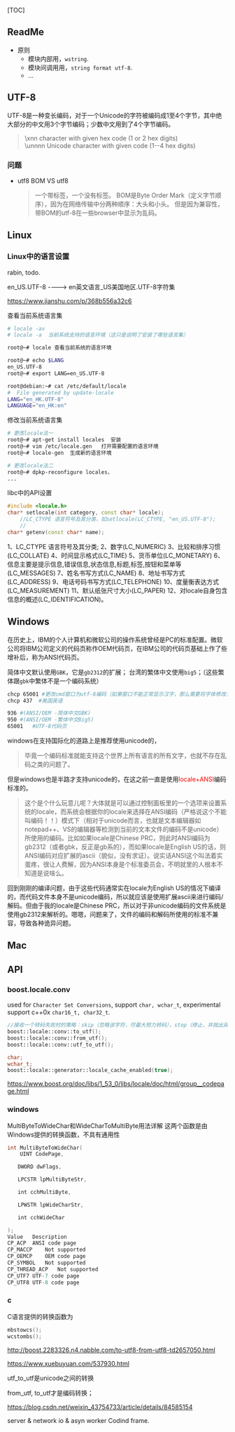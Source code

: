 [TOC]



## ReadMe



- 原则
    - 模块内部用，`wstring`.
    - 模块间调用用，`string format utf-8`.
    - ...



## UTF-8

UTF-8是一种变长编码，对于一个Unicode的字符被编码成1至4个字节，其中绝大部分的中文用3个字节编码；少数中文用到了4个字节编码。

> \xnn   character with given hex code (1 or 2 hex digits)  
> \unnnn Unicode character with given code (1--4 hex digits) 

### 问题
- utf8 BOM VS utf8

	> 一个带标签，一个没有标签。 
	> BOM是Byte Order Mark（定义字节顺序），因为在网络传输中分两种顺序：大头和小头。
	> 但是因为兼容性，带BOM的utf-8在一些browser中显示为乱码。



## Linux

### Linux中的语言设置

rabin, todo.

en_US.UTF-8  ---->  en英文语言_US美国地区.UTF-8字符集

https://www.jianshu.com/p/368b556a32c6

查看当前系统语言集

```bash
# locale -av
# locale -a  当前系统支持的语言环境（这只是说明了安装了哪些语言集）

root@~# locale 查看当前系统的语言环境

root@~# echo $LANG
en_US.UTF-8
root@~# export LANG=en_US.UTF-8

root@debian:~# cat /etc/default/locale 
#  File generated by update-locale
LANG="en_HK.UTF-8"
LANGUAGE="en_HK:en"
```

修改当前系统语言集

```bash
# 更改locale法一
root@~# apt-get install locales  安装
root@~# vim /etc/locale.gen   打开需要配置的语言环境
root@~# locale-gen  生成新的语言环境

# 更改locale法二
root@~# dpkp-reconfigure locales，
...
```



libc中的API设置

```cpp
#include <locale.h>
char* setlocale(int category, const char* locale);
	//LC_CTYPE 语言符号及其分类，如setlocale(LC_CTYPE, "en_US.UTF-8");
	//
char* getenv(const char* name);
```



1、LC_CTYPE 语言符号及其分类; 
2、数字(LC_NUMERIC) 
3、比较和排序习惯(LC_COLLATE) 
4、时间显示格式(LC_TIME) 
5、货币单位(LC_MONETARY) 
6、信息主要是提示信息,错误信息,状态信息,标题,标签,按钮和菜单等(LC_MESSAGES) 
7、姓名书写方式(LC_NAME) 
8、地址书写方式(LC_ADDRESS) 
9、电话号码书写方式(LC_TELEPHONE) 
10、度量衡表达方式 (LC_MEASUREMENT) 
11、默认纸张尺寸大小(LC_PAPER) 
12、对locale自身包含信息的概述(LC_IDENTIFICATION)。





## Windows

在历史上，IBM的个人计算机和微软公司的操作系统曾经是PC的标准配置。微软公司将IBM公司定义的代码页称作OEM代码页，在IBM公司的代码页基础上作了些增补后，称为ANSI代码页。

简体中文默认使用`GBK`，它是`gb2312`的扩展；
台湾的繁体中文使用`big5`；（这些繁体跟`gbk`中繁体不是一个编码系统）

```bash
chcp 65001 #更改cmd窗口为utf-8编码（如果窗口不能正常显示汉字，那么需要将字体修改为True Type字体"Lucida Console"）
chcp 437  #美国英语

936 #(ANSI/OEM -简体中文GBK)
950 #(ANSI/OEM -繁体中文Big5)
65001   #UTF-8代码页
```

windows在支持国际化的道路上是推荐使用unicode的，

>毕竟一个编码标准就能支持这个世界上所有语言的所有文字，也就不存在乱码之类的问题了。

但是windows也是半路才支持unicode的，在这之前一直是使用<font color=red>locale+ANSI</font>编码标准的。

> 这个是个什么玩意儿呢？大体就是可以通过控制面板里的一个选项来设置系统的locale，而系统会根据你的locale来选择在ANSI编码（严格说这个不能叫编码！！）模式下（相对于unicode而言，也就是文本编辑器如notepad++、VS的编辑器等检测到当前的文本文件的编码不是unicode）所使用的编码。比如如果locale是Chinese PRC，则此时ANSI编码为gb2312（或者gbk，反正是gb系的），而如果locale是English US的话，则ANSI编码对应扩展的ascii（貌似，没有求证）。说实话ANSI这个叫法着实蛋疼，很让人费解，因为ANSI本身是个标准委员会，不明就里的人根本不知道是说啥么。

回到刚刚的编译问题，由于这些代码通常实在locale为English US的情况下编译的，而代码文件本身不是unicode编码，所以就应该是使用扩展ascii来进行编码/解码。但由于我的locale是Chinese PRC，所以对于非unicode编码的文件系统是使用gb2312来解析的。嗯嗯，问题来了，文件的编码和解码所使用的标准不兼容，导致各种诡异问题。





## Mac



## API

### boost.locale.conv

used for `Character Set Conversions`, support `char, wchar_t`, experimental support c++0x `char16_t, char32_t`.

```cpp
//接收一个转码失败时的策略：skip（忽略该字符，尽最大努力转码），stop（停止、并抛出异常），默认为skip.
boost::locale::conv::to_utf();
boost::locale::conv::from_utf();
boost::locale::conv::utf_to_utf();

char;
wchar_t;
boost::locale::generator::locale_cache_enabled(true);
```

https://www.boost.org/doc/libs/1_53_0/libs/locale/doc/html/group__codepage.html



### windows

MultiByteToWideChar和WideCharToMultiByte用法详解
这两个函数是由Windows提供的转换函数，不具有通用性

```cpp
int MultiByteToWideChar(
	UINT CodePage,

　　DWORD dwFlags,

　　LPCSTR lpMultiByteStr,

　　int cchMultiByte,

　　LPWSTR lpWideCharStr,

　　int cchWideChar

);
Value	Description
CP_ACP	ANSI code page
CP_MACCP	Not supported
CP_OEMCP	OEM code page
CP_SYMBOL	Not supported
CP_THREAD_ACP	Not supported
CP_UTF7	UTF-7 code page
CP_UTF8	UTF-8 code page
```

### 

### c

C语言提供的转换函数为

```cpp
mbstowcs();
wcstombs();
```



http://boost.2283326.n4.nabble.com/to-utf8-from-utf8-td2657050.html



https://www.xuebuyuan.com/537930.html

utf_to_utf是unicode之间的转换

from_utf, to_utf才是编码转换；



https://blog.csdn.net/weixin_43754733/article/details/84585154

server & network io & asyn worker Codind frame.

